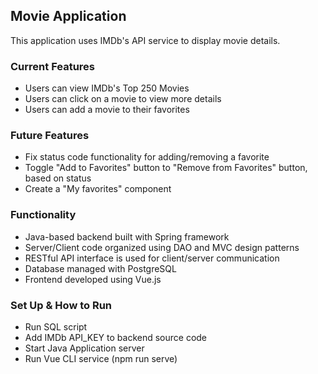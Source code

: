## Movie Application

This application uses IMDb's API service to display movie details.

### Current Features

* Users can view IMDb's Top 250 Movies
* Users can click on a movie to view more details
* Users can add a movie to their favorites

### Future Features

* Fix status code functionality for adding/removing a favorite
* Toggle "Add to Favorites" button to "Remove from Favorites" button, based on status
* Create a "My favorites" component

### Functionality

* Java-based backend built with Spring framework
* Server/Client code organized using DAO and MVC design patterns
* RESTful API interface is used for client/server communication
* Database managed with PostgreSQL
* Frontend developed using Vue.js

### Set Up & How to Run
* Run SQL script
* Add IMDb API_KEY to backend source code
* Start Java Application server
* Run Vue CLI service (npm run serve)
